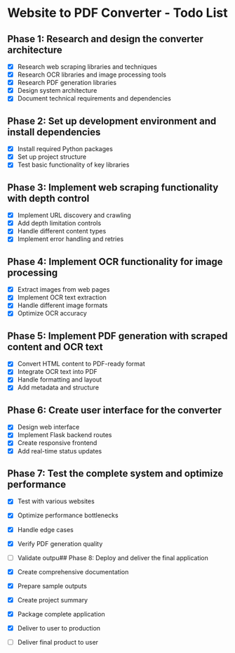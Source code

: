 # Website to PDF Converter - Todo List

## Phase 1: Research and design the converter architecture
- [x] Research web scraping libraries and techniques
- [x] Research OCR libraries and image processing tools
- [x] Research PDF generation libraries
- [x] Design system architecture
- [x] Document technical requirements and dependencies

## Phase 2: Set up development environment and install dependencies
- [x] Install required Python packages
- [x] Set up project structure
- [x] Test basic functionality of key libraries

## Phase 3: Implement web scraping functionality with depth control
- [x] Implement URL discovery and crawling
- [x] Add depth limitation controls
- [x] Handle different content types
- [x] Implement error handling and retries

## Phase 4: Implement OCR functionality for image processing
- [x] Extract images from web pages
- [x] Implement OCR text extraction
- [x] Handle different image formats
- [x] Optimize OCR accuracy

## Phase 5: Implement PDF generation with scraped content and OCR text
- [x] Convert HTML content to PDF-ready format
- [x] Integrate OCR text into PDF
- [x] Handle formatting and layout
- [x] Add metadata and structure

## Phase 6: Create user interface for the converter
- [x] Design web interface
- [x] Implement Flask backend routes
- [x] Create responsive frontend
- [x] Add real-time status updates

## Phase 7: Test the complete system and optimize performance
- [x] Test with various websites
- [x] Optimize performance bottlenecks
- [x] Handle edge cases
- [x] Verify PDF generation quality
- [ ] Validate outpu## Phase 8: Deploy and deliver the final application
- [x] Create comprehensive documentation
- [x] Prepare sample outputs
- [x] Create project summary
- [x] Package complete application
- [x] Deliver to user to production
- [ ] Deliver final product to user

